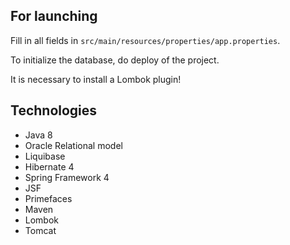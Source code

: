 For launching
-------------------------
Fill in all fields in `src/main/resources/properties/app.properties`.

To initialize the database, do deploy of the project.

It is necessary to install a Lombok plugin!


Technologies
-------------------------
- Java 8
- Oracle Relational model
- Liquibase
- Hibernate 4
- Spring Framework 4
- JSF
- Primefaces
- Maven
- Lombok
- Tomcat